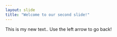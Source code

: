 ```yaml
---
layout: slide
title: "Welcome to our second slide!"
---
```

This is my new text..
Use the left arrow to go back!